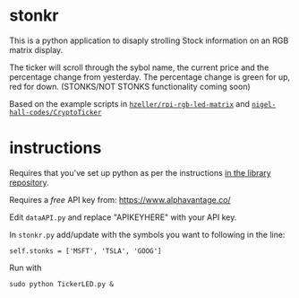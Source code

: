 # stonkr

This is a python application to disaply strolling Stock information on an RGB matrix display.

The ticker will scroll through the sybol name, the current price and the percentage change from yesterday. The percentage change is green for up, red for down. (STONKS/NOT STONKS functionality coming soon)

Based on the example scripts in [`hzeller/rpi-rgb-led-matrix`](https://github.com/hzeller/rpi-rgb-led-matrix/tree/master/bindings/python/samples) and [`nigel-hall-codes/CryptoTicker`](https://github.com/nigel-hall-codes/CryptoTicker)

# instructions

Requires that you've set up python as per the instructions [in the library repository](https://github.com/hzeller/rpi-rgb-led-matrix/tree/master/bindings/python).

Requires a *free* API key from: https://www.alphavantage.co/

Edit `dataAPI.py` and replace "APIKEYHERE" with your API key.

In `stonkr.py` add/update with the symbols you want to following in the line:

`self.stonks = ['MSFT', 'TSLA', 'GOOG']`

Run with

```
sudo python TickerLED.py &
```
